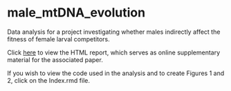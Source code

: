 # male_mtDNA_evolution
Data analysis for a project investigating whether males indirectly affect the fitness of female larval competitors. 

Click [here](https://tomkeaney.github.io/male_mtDNA_evolution/) to view the HTML report, which serves as online supplementary material for the associated paper.

If you wish to view the code used in the analysis and to create Figures 1 and 2, click on the Index.rmd file.
